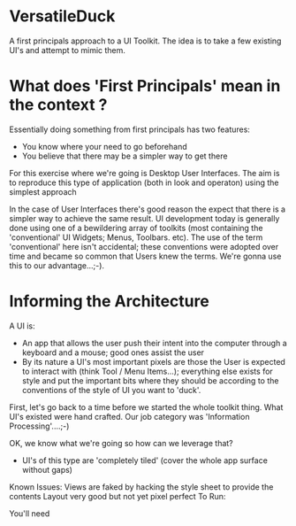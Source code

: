 # VersatileDuck
A first principals approach to a UI Toolkit. The idea is to take a few existing 
UI's and attempt to mimic them.

# What does 'First Principals' mean in the context ?

Essentially doing something from first principals has two features:
  - You know where your need to go beforehand
  - You believe that there may be a simpler way to get there

For this exercise where we're going is Desktop User Interfaces. The aim is to reproduce this type of application (both in look and operaton) using the simplest approach

In the case of User Interfaces there's good reason the expect that there is a simpler way to achieve the same result. UI development today is generally done using one of a bewildering array of toolkits (most containing the 'conventional' UI Widgets; Menus, Toolbars. etc). The use of the term 'conventional' here isn't accidental; these conventions were adopted over time and became so common that Users knew the terms. We're gonna use this to our advantage...;-).

# Informing the Architecture

A UI is:
  - An app that allows the user push their intent into the computer through a keyboard and a mouse; good ones assist the user
  - By its nature a UI's most important pixels are those the User is expected to interact with (think Tool / Menu Items...); everything else exists for style and put the important bits where they should be according to the conventions of the style of UI you want to 'duck'. 

First, let's go back to a time before we started the whole toolkit thing. What UI's existed were hand crafted. Our job category was 'Information Processing'....;-)

OK, we know what we're going so how can we leverage that?
  - UI's of this type are 'completely tiled' (cover the whole app surface without gaps)


Known Issues:
  Views are faked by hacking the style sheet to provide the contents
  Layout very good but not yet pixel perfect
To Run:

You'll need 
